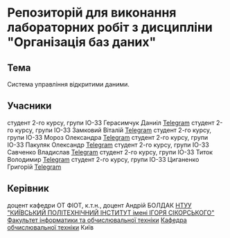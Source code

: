 
# Репозиторій для виконання лабораторних робіт з дисципліни "Організація баз даних"

## Тема

Система управління відкритими даними.


## Учасники

студент 2-го курсу, групи ІО-33 Герасимчук Даниіл [Telegram](https://web.telegram.org/k/#@den477k)
студент 2-го курсу, групи ІО-33 Замковий Віталій [Telegram](https://web.telegram.org/k/#@neeuuta)
студент 2-го курсу, групи ІО-33 Мороз Олександра [Telegram](https://web.telegram.org/k/#@envymw)
студент 2-го курсу, групи ІО-33 Пакуляк Олександр [Telegram](https://web.telegram.org/k/#@ChoopaMP5)
студент 2-го курсу, групи ІО-33 Савченко Владислав [Telegram](https://web.telegram.org/k/#@glotatelspermi333)
студент 2-го курсу, групи ІО-33 Титок Володимир [Telegram](https://web.telegram.org/k/#@tegimon)
студент 2-го курсу, групи ІО-33 Циганенко Григорій [Telegram](https://web.telegram.org/k/#@stercoreo)

## Керівник

доцент кафедри ОТ ФІОТ, к.т.н., доцент Андрій БОЛДАК
[НТУУ "КИЇВСЬКИЙ ПОЛІТЕХНІЧНИЙ ІНСТИТУТ імені ІГОРЯ СІКОРСЬКОГО"](https://kpi.ua/)
[Факультет інформатики та обчислювальної техніки](https://fiot.kpi.ua/)
[Кафедра обчислювальної техніки](https://comsys.kpi.ua/)
Київ
